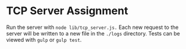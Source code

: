 # TCP Server Assignment
Run the server with `node lib/tcp_server.js.` Each new request to the server will be written to a new file in the `./logs` directory. Tests can be viewed with `gulp` or `gulp test`.
